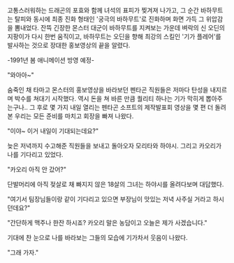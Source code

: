 고통스러워하는 드래곤의 포효와 함께 녀석의 표피가 찢겨져 나가고, 그 순간 바하무트는 탈피와 동시에 최종 진화 형태인 '궁극의 바하무트'로 진화하며 화면 가득 그 위압감을 뽐내었다.
잔뜩 긴장한 몬스터 대군이 바하무트를 지켜보는 가운데 벼락의 신 오딘의 지팡이가 다시 한번 움직이고, 바하무트는 오딘을 향해 최강의 스킬인 '기가 플레어'를 발사하는 것으로 장대한 홍보영상의 끝을 알렸다.

-1991년 봄 애니메이션 방영 예정- 

"와아아~" 

숨죽인 채 타마고 몬스터의 홍보영상을 바라보던 펜타곤 직원들은 저마다 탄성을 내지르며 박수를 쳐대기 시작했다.
역시 돈을 쳐 바른 만큼 퀄리티 하나는 기가 막히게 뽑아주는구나..
그 후로 몇 가지 내일 열리는 펜타곤 소프트의 제작발표회 영상을 몇 편 더 돌려본 우리는 모든 준비를 마치고 회장을 빠져 나왔다.

"이야~ 이거 내일이 기대되는데요?" 

늦은 저녁까지 수고해준 직원들을 보내고 돌아오자 모리타와 하야시. 그리고 카오리가 나를 기다리고 있었다.

"카오리 아직 안 갔어?" 

단발머리에 아직 젖살로 채 빠지지 않은 18살의 그녀는 하야시를 올려다보며 대답했다.

"여기서 팀장님들이랑 같이 기다리고 있으면 부장님이 맛있는 저녁 사주실 거라고 하시던데요?" 

"간단하게 맥주나 한잔 하시죠? 카오리 말은 농담이고 오늘은 제가 사겠습니다." 

기대에 찬 눈으로 나를 바라보는 그들의 모습에 기가차서 웃음이 나왔다.

"그래 가자." 